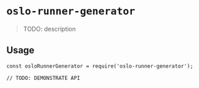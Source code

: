 # `oslo-runner-generator`

> TODO: description

## Usage

```
const osloRunnerGenerator = require('oslo-runner-generator');

// TODO: DEMONSTRATE API
```
